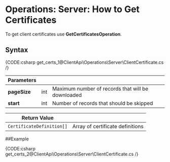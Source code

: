 # Operations: Server: How to Get Certificates

To get client certificates use **GetCertificatesOperation**.

## Syntax

{CODE:csharp get_certs_1@ClientApi\Operations\Server\ClientCertificate.cs /}

| Parameters | | |
| ------------- | ------------- | ----- |
| **pageSize** | int | Maximum number of records that will be downloaded |
| **start** | int | Number of records that should be skipped |

| Return Value | |
| ------------- | ----- |
| `CertificateDefinition[]` | Array of certificate definitions |

##Example

{CODE:csharp get_certs_2@ClientApi\Operations\Server\ClientCertificate.cs /}
